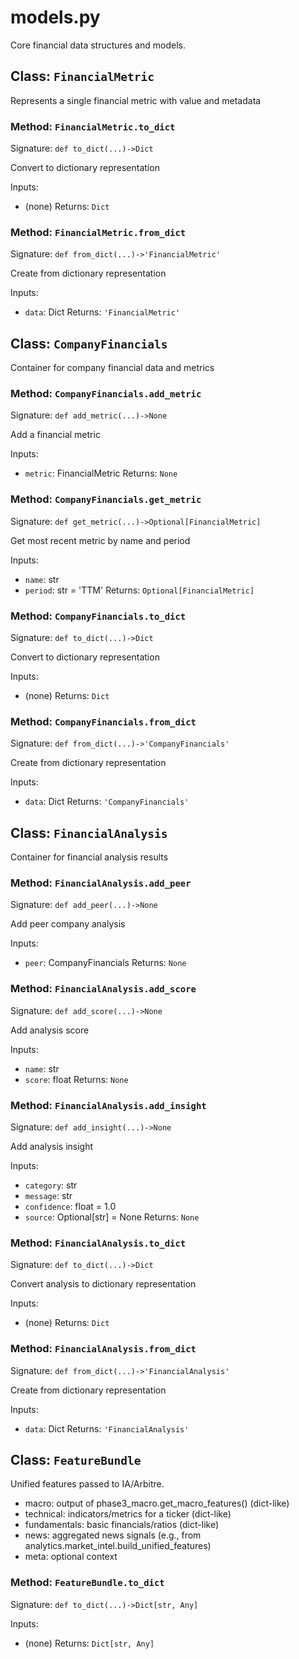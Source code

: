 # models.py

Core financial data structures and models.

## Class: `FinancialMetric`

Represents a single financial metric with value and metadata

### Method: `FinancialMetric.to_dict`

Signature: `def to_dict(...)->Dict`

Convert to dictionary representation

Inputs:
- (none)
Returns: `Dict`

### Method: `FinancialMetric.from_dict`

Signature: `def from_dict(...)->'FinancialMetric'`

Create from dictionary representation

Inputs:
- `data`: Dict
Returns: `'FinancialMetric'`

## Class: `CompanyFinancials`

Container for company financial data and metrics

### Method: `CompanyFinancials.add_metric`

Signature: `def add_metric(...)->None`

Add a financial metric

Inputs:
- `metric`: FinancialMetric
Returns: `None`

### Method: `CompanyFinancials.get_metric`

Signature: `def get_metric(...)->Optional[FinancialMetric]`

Get most recent metric by name and period

Inputs:
- `name`: str
- `period`: str = 'TTM'
Returns: `Optional[FinancialMetric]`

### Method: `CompanyFinancials.to_dict`

Signature: `def to_dict(...)->Dict`

Convert to dictionary representation

Inputs:
- (none)
Returns: `Dict`

### Method: `CompanyFinancials.from_dict`

Signature: `def from_dict(...)->'CompanyFinancials'`

Create from dictionary representation

Inputs:
- `data`: Dict
Returns: `'CompanyFinancials'`

## Class: `FinancialAnalysis`

Container for financial analysis results

### Method: `FinancialAnalysis.add_peer`

Signature: `def add_peer(...)->None`

Add peer company analysis

Inputs:
- `peer`: CompanyFinancials
Returns: `None`

### Method: `FinancialAnalysis.add_score`

Signature: `def add_score(...)->None`

Add analysis score

Inputs:
- `name`: str
- `score`: float
Returns: `None`

### Method: `FinancialAnalysis.add_insight`

Signature: `def add_insight(...)->None`

Add analysis insight

Inputs:
- `category`: str
- `message`: str
- `confidence`: float = 1.0
- `source`: Optional[str] = None
Returns: `None`

### Method: `FinancialAnalysis.to_dict`

Signature: `def to_dict(...)->Dict`

Convert analysis to dictionary representation

Inputs:
- (none)
Returns: `Dict`

### Method: `FinancialAnalysis.from_dict`

Signature: `def from_dict(...)->'FinancialAnalysis'`

Create from dictionary representation

Inputs:
- `data`: Dict
Returns: `'FinancialAnalysis'`

## Class: `FeatureBundle`

Unified features passed to IA/Arbitre.

- macro: output of phase3_macro.get_macro_features() (dict-like)
- technical: indicators/metrics for a ticker (dict-like)
- fundamentals: basic financials/ratios (dict-like)
- news: aggregated news signals (e.g., from analytics.market_intel.build_unified_features)
- meta: optional context

### Method: `FeatureBundle.to_dict`

Signature: `def to_dict(...)->Dict[str, Any]`

Inputs:
- (none)
Returns: `Dict[str, Any]`
